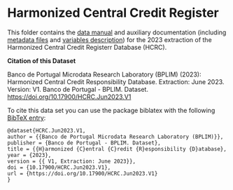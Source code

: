 # Harmonized Central Credit Register

 This folder contains the [data manual](https://github.com/BPLIM/Manuals/blob/master/Data/HCRC/JUN23/manual_hcrc_Jun2023.pdf) and auxiliary documentation (including [metadata files](https://github.com/BPLIM/Manuals/blob/master/Data/HCRC/JUN23/aux_files/metafiles) and [variables description](https://github.com/BPLIM/Manuals/blob/master/Data/HCRC/JUN23/aux_files/variables_description)) for the 2023 extraction of the Harmonized Central Credit Registerr Database (HCRC).


**Citation of this Dataset**

Banco de Portugal Microdata Research Laboratory (BPLIM) (2023): Harmonized Central Credit Responsibility Database. Extraction: June 2023. Version: V1. Banco de Portugal - BPLIM. Dataset. https://doi.org/10.17900/HCRC.Jun2023.V1


To cite this data set you can use the package biblatex with the following [BibTeX entry](https://github.com/BPLIM/Manuals/tree/master/Data/HCRC/JUN23/aux_files/bibtex/HCRC.bib):

```
@dataset{HCRC.Jun2023.V1,
author = {{Banco de Portugal Microdata Research Laboratory (BPLIM)}},
publisher = {Banco de Portugal - BPLIM. Dataset},
title = {{H}armonized {C}entral {C}redit {R}esponsibility {D}atabase},
year = {2023},
version = {{ V1, Extraction: June 2023}},
doi = {10.17900/HCRC.Jun2023.V1},
url = {https://doi.org/10.17900/HCRC.Jun2023.V1}
}
```